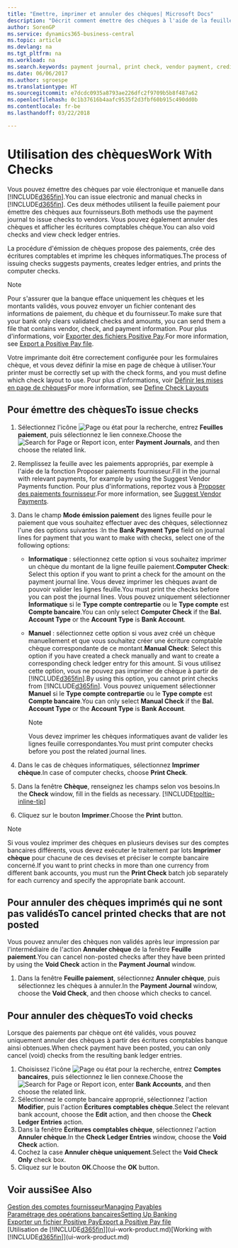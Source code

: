 ```yaml
---
title: "Emettre, imprimer et annuler des chèques| Microsoft Docs"
description: "Décrit comment émettre des chèques à l'aide de la feuille paiement, imprimer des chèques, et annuler ou afficher les écritures comptables chèque dans Business Central."
author: SorenGP
ms.service: dynamics365-business-central
ms.topic: article
ms.devlang: na
ms.tgt_pltfrm: na
ms.workload: na
ms.search.keywords: payment journal, print check, vendor payment, creditor, debt, balance due, AP
ms.date: 06/06/2017
ms.author: sgroespe
ms.translationtype: HT
ms.sourcegitcommit: e7dcdc0935a8793ae226dfc2f9709b5b8f487a62
ms.openlocfilehash: 0c1b37616b4aafc9535f2d3fbf60b915c490dd0b
ms.contentlocale: fr-be
ms.lasthandoff: 03/22/2018

---
```

# <a name="work-with-checks"></a><span data-ttu-id="643f1-103">Utilisation des chèques</span><span class="sxs-lookup"><span data-stu-id="643f1-103">Work With Checks</span></span>
<span data-ttu-id="643f1-104">Vous pouvez émettre des chèques par voie électronique et manuelle dans [!INCLUDE[d365fin](includes/d365fin_md.md)].</span><span class="sxs-lookup"><span data-stu-id="643f1-104">You can issue electronic and manual checks in [!INCLUDE[d365fin](includes/d365fin_md.md)].</span></span> <span data-ttu-id="643f1-105">Ces deux méthodes utilisent la feuille paiement pour émettre des chèques aux fournisseurs.</span><span class="sxs-lookup"><span data-stu-id="643f1-105">Both methods use the payment journal to issue checks to vendors.</span></span> <span data-ttu-id="643f1-106">Vous pouvez également annuler des chèques et afficher les écritures comptables chèque.</span><span class="sxs-lookup"><span data-stu-id="643f1-106">You can also void checks and view check ledger entries.</span></span>

<span data-ttu-id="643f1-107">La procédure d'émission de chèques propose des paiements, crée des écritures comptables et imprime les chèques informatiques.</span><span class="sxs-lookup"><span data-stu-id="643f1-107">The process of issuing checks suggests payments, creates ledger entries, and prints the computer checks.</span></span>

> [!NOTE]  
>   <span data-ttu-id="643f1-108">Pour s'assurer que la banque efface uniquement les chèques et les montants validés, vous pouvez envoyer un fichier contenant des informations de paiement, du chèque et du fournisseur.</span><span class="sxs-lookup"><span data-stu-id="643f1-108">To make sure that your bank only clears validated checks and amounts, you can send them a file that contains vendor, check, and payment information.</span></span> <span data-ttu-id="643f1-109">Pour plus d'informations, voir [Exporter des fichiers Positive Pay](finance-how-positive-pay.md).</span><span class="sxs-lookup"><span data-stu-id="643f1-109">For more information, see [Export a Positive Pay file](finance-how-positive-pay.md).</span></span>

<span data-ttu-id="643f1-110">Votre imprimante doit être correctement configurée pour les formulaires chèque, et vous devez définir la mise en page de chèque à utiliser.</span><span class="sxs-lookup"><span data-stu-id="643f1-110">Your printer must be correctly set up with the check forms, and you must define which check layout to use.</span></span> <span data-ttu-id="643f1-111">Pour plus d'informations, voir [Définir les mises en page de chèques](finance-how-define-check-layouts.md)</span><span class="sxs-lookup"><span data-stu-id="643f1-111">For more information, see [Define Check Layouts](finance-how-define-check-layouts.md)</span></span>

## <a name="to-issue-checks"></a><span data-ttu-id="643f1-112">Pour émettre des chèques</span><span class="sxs-lookup"><span data-stu-id="643f1-112">To issue checks</span></span>
1. <span data-ttu-id="643f1-113">Sélectionnez l'icône ![Page ou état pour la recherche](media/ui-search/search_small.png "Page ou état pour la recherche"), entrez **Feuilles paiement**, puis sélectionnez le lien connexe.</span><span class="sxs-lookup"><span data-stu-id="643f1-113">Choose the ![Search for Page or Report](media/ui-search/search_small.png "Search for Page or Report icon") icon, enter **Payment Journals**, and then choose the related link.</span></span>
2. <span data-ttu-id="643f1-114">Remplissez la feuille avec les paiements appropriés, par exemple à l'aide de la fonction Proposer paiements fournisseur.</span><span class="sxs-lookup"><span data-stu-id="643f1-114">Fill in the journal with relevant payments, for example by using the Suggest Vendor Payments function.</span></span> <span data-ttu-id="643f1-115">Pour plus d'informations, reportez vous à [Proposer des paiements fournisseur](payables-how-suggest-vendor-payments.md).</span><span class="sxs-lookup"><span data-stu-id="643f1-115">For more information, see [Suggest Vendor Payments](payables-how-suggest-vendor-payments.md).</span></span>
3. <span data-ttu-id="643f1-116">Dans le champ **Mode émission paiement** des lignes feuille pour le paiement que vous souhaitez effectuer avec des chèques, sélectionnez l'une des options suivantes :</span><span class="sxs-lookup"><span data-stu-id="643f1-116">In the **Bank Payment Type** field on journal lines for payment that you want to make with checks, select one of the following options:</span></span>

   * <span data-ttu-id="643f1-117">**Informatique** : sélectionnez cette option si vous souhaitez imprimer un chèque du montant de la ligne feuille paiement.</span><span class="sxs-lookup"><span data-stu-id="643f1-117">**Computer Check**: Select this option if you want to print a check for the amount on the payment journal line.</span></span> <span data-ttu-id="643f1-118">Vous devez imprimer les chèques avant de pouvoir valider les lignes feuille.</span><span class="sxs-lookup"><span data-stu-id="643f1-118">You must print the checks before you can post the journal lines.</span></span> <span data-ttu-id="643f1-119">Vous pouvez uniquement sélectionner **Informatique** si le **Type compte contrepartie** ou le **Type compte** est **Compte bancaire**.</span><span class="sxs-lookup"><span data-stu-id="643f1-119">You can only select **Computer Check** if the **Bal. Account Type** or the **Account Type** is **Bank Account**.</span></span>
   * <span data-ttu-id="643f1-120">**Manuel** : sélectionnez cette option si vous avez créé un chèque manuellement et que vous souhaitez créer une écriture comptable chèque correspondante de ce montant.</span><span class="sxs-lookup"><span data-stu-id="643f1-120">**Manual Check**: Select this option if you have created a check manually and want to create a corresponding check ledger entry for this amount.</span></span> <span data-ttu-id="643f1-121">Si vous utilisez cette option, vous ne pouvez pas imprimer de chèque à partir de [!INCLUDE[d365fin](includes/d365fin_md.md)].</span><span class="sxs-lookup"><span data-stu-id="643f1-121">By using this option, you cannot print checks from [!INCLUDE[d365fin](includes/d365fin_md.md)].</span></span> <span data-ttu-id="643f1-122">Vous pouvez uniquement sélectionner **Manuel** si le **Type compte contrepartie** ou le **Type compte** est **Compte bancaire**.</span><span class="sxs-lookup"><span data-stu-id="643f1-122">You can only select **Manual Check** if the **Bal. Account Type** or the **Account Type** is **Bank Account**.</span></span>

     > [!NOTE]  
     >   <span data-ttu-id="643f1-123">Vous devez imprimer les chèques informatiques avant de valider les lignes feuille correspondantes.</span><span class="sxs-lookup"><span data-stu-id="643f1-123">You must print computer checks before you post the related journal lines.</span></span>
4. <span data-ttu-id="643f1-124">Dans le cas de chèques informatiques, sélectionnez **Imprimer chèque**.</span><span class="sxs-lookup"><span data-stu-id="643f1-124">In case of computer checks, choose **Print Check**.</span></span>
5. <span data-ttu-id="643f1-125">Dans la fenêtre **Chèque**, renseignez les champs selon vos besoins.</span><span class="sxs-lookup"><span data-stu-id="643f1-125">In the **Check** window, fill in the fields as necessary.</span></span> [!INCLUDE[tooltip-inline-tip](includes/tooltip-inline-tip_md.md)]
6. <span data-ttu-id="643f1-126">Cliquez sur le bouton **Imprimer**.</span><span class="sxs-lookup"><span data-stu-id="643f1-126">Choose the **Print** button.</span></span>

> [!NOTE]  
>   <span data-ttu-id="643f1-127">Si vous voulez imprimer des chèques en plusieurs devises sur des comptes bancaires différents, vous devez exécuter le traitement par lots **Imprimer chèque** pour chacune de ces devises et préciser le compte bancaire concerné.</span><span class="sxs-lookup"><span data-stu-id="643f1-127">If you want to print checks in more than one currency from different bank accounts, you must run the **Print Check** batch job separately for each currency and specify the appropriate bank account.</span></span>

## <a name="to-cancel-printed-checks-that-are-not-posted"></a><span data-ttu-id="643f1-128">Pour annuler des chèques imprimés qui ne sont pas validés</span><span class="sxs-lookup"><span data-stu-id="643f1-128">To cancel printed checks that are not posted</span></span>
<span data-ttu-id="643f1-129">Vous pouvez annuler des chèques non validés après leur impression par l'intermédiaire de l'action **Annuler chèque** de la fenêtre **Feuille paiement**.</span><span class="sxs-lookup"><span data-stu-id="643f1-129">You can cancel non-posted checks after they have been printed by using the **Void Check** action in the **Payment Journal** window.</span></span>

1. <span data-ttu-id="643f1-130">Dans la fenêtre **Feuille paiement**, sélectionnez **Annuler chèque**, puis sélectionnez les chèques à annuler.</span><span class="sxs-lookup"><span data-stu-id="643f1-130">In the **Payment Journal** window, choose the **Void Check**, and then choose which checks to cancel.</span></span>

## <a name="to-void-checks"></a><span data-ttu-id="643f1-131">Pour annuler des chèques</span><span class="sxs-lookup"><span data-stu-id="643f1-131">To void checks</span></span>
<span data-ttu-id="643f1-132">Lorsque des paiements par chèque ont été validés, vous pouvez uniquement annuler des chèques à partir des écritures comptables banque ainsi obtenues.</span><span class="sxs-lookup"><span data-stu-id="643f1-132">When check payment have been posted, you can only cancel (void) checks from the resulting bank ledger entries.</span></span>

1. <span data-ttu-id="643f1-133">Choisissez l'icône ![Page ou état pour la recherche](media/ui-search/search_small.png "icône Page ou état pour la recherche"), entrez **Comptes bancaires**, puis sélectionnez le lien connexe.</span><span class="sxs-lookup"><span data-stu-id="643f1-133">Choose the ![Search for Page or Report](media/ui-search/search_small.png "Search for Page or Report icon") icon, enter **Bank Accounts**, and then choose the related link.</span></span>
2. <span data-ttu-id="643f1-134">Sélectionnez le compte bancaire approprié, sélectionnez l'action **Modifier**, puis l'action **Écritures comptables chèque**.</span><span class="sxs-lookup"><span data-stu-id="643f1-134">Select the relevant bank account, choose the **Edit** action, and then choose the **Check Ledger Entries** action.</span></span>
3. <span data-ttu-id="643f1-135">Dans la fenêtre **Écritures comptables chèque**, sélectionnez l'action **Annuler chèque**.</span><span class="sxs-lookup"><span data-stu-id="643f1-135">In the **Check Ledger Entries** window, choose the **Void Check** action.</span></span>
4. <span data-ttu-id="643f1-136">Cochez la case **Annuler chèque uniquement**.</span><span class="sxs-lookup"><span data-stu-id="643f1-136">Select the **Void Check Only** check box.</span></span>
5. <span data-ttu-id="643f1-137">Cliquez sur le bouton **OK**.</span><span class="sxs-lookup"><span data-stu-id="643f1-137">Choose the **OK** button.</span></span>

## <a name="see-also"></a><span data-ttu-id="643f1-138">Voir aussi</span><span class="sxs-lookup"><span data-stu-id="643f1-138">See Also</span></span>
[<span data-ttu-id="643f1-139">Gestion des comptes fournisseur</span><span class="sxs-lookup"><span data-stu-id="643f1-139">Managing Payables</span></span>](payables-manage-payables.md)  
[<span data-ttu-id="643f1-140">Paramétrage des opérations bancaires</span><span class="sxs-lookup"><span data-stu-id="643f1-140">Setting Up Banking</span></span>](bank-setup-banking.md)  
[<span data-ttu-id="643f1-141">Exporter un fichier Positive Pay</span><span class="sxs-lookup"><span data-stu-id="643f1-141">Export a Positive Pay file</span></span>](finance-how-positive-pay.md)  
<span data-ttu-id="643f1-142">[Utilisation de [!INCLUDE[d365fin](includes/d365fin_md.md)]](ui-work-product.md)</span><span class="sxs-lookup"><span data-stu-id="643f1-142">[Working with [!INCLUDE[d365fin](includes/d365fin_md.md)]](ui-work-product.md)</span></span>  

